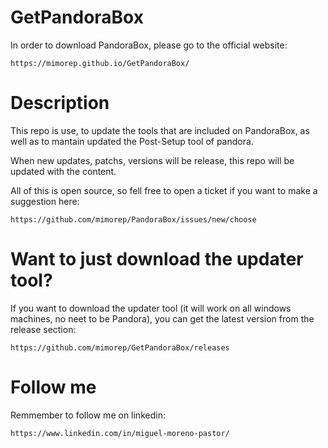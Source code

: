 # GetPandoraBox

In order to download PandoraBox, please go to the official website:

```
https://mimorep.github.io/GetPandoraBox/
```

# Description

This repo is use, to update the tools that are included on PandoraBox, as well as to mantain updated the Post-Setup tool of pandora.

When new updates, patchs, versions will be release, this repo will be updated with the content.

All of this is open source, so fell free to open a ticket if you want to make a suggestion here:

```
https://github.com/mimorep/PandoraBox/issues/new/choose
```

# Want to just download the updater tool?

If you want to download the updater tool (it will work on all windows machines, no neet to be Pandora), you can get the latest version from the release section:

```
https://github.com/mimorep/GetPandoraBox/releases
```

# Follow me

Remmember to follow me on linkedin:

```
https://www.linkedin.com/in/miguel-moreno-pastor/
```